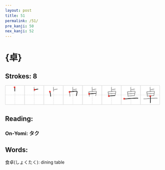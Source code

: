 ```yaml
---
layout: post
title: 51
permalink: /51/
pre_kanji: 50
nex_kanji: 52
---
```


# {卓}

## Strokes: 8

<div class="stroke"><img src="../images/E58D93.png" /></div>

## Reading:

### On-Yomi: タク

## Words:

食卓(しょくたく): dining table
